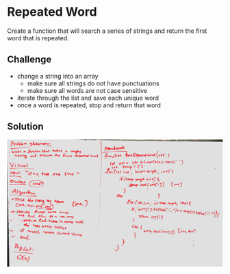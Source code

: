 # Repeated Word
Create a function that will search a series of strings and return the first word that is repeated.

## Challenge
- change a string into an array
  - make sure all strings do not have punctuations
  - make sure all words are not case sensitive
- iterate through the list and save each unique word
- once a word is repeated, stop and return that word

## Solution
![whiteboard](assets/repeated_word.JPG)